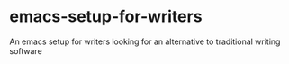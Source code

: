 # emacs-setup-for-writers
An emacs setup for writers looking for an alternative to traditional writing software
